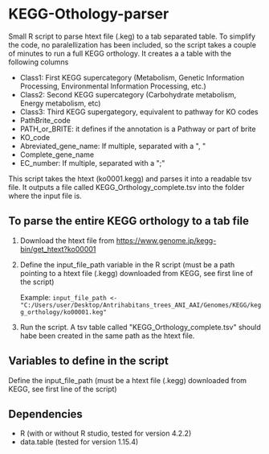 # KEGG-Othology-parser
Small R script to parse htext file (.keg) to a tab separated table. To simplify the code, no paralellization has been included, so the script takes a couple of minutes to run a full KEGG orthology. It creates a a table with the following columns
  * Class1: First KEGG supercategory (Metabolism, Genetic Information Processing, Environmental Information Processing, etc.)
  * Class2: Second KEGG supercategory (Carbohydrate metabolism, Energy metabolism, etc)
  * Class3: Third KEGG supergategory, equivalent to pathway for KO codes
  * PathBrite_code
  * PATH_or_BRITE: it defines if the annotation is a Pathway or part of brite
  * KO_code
  * Abreviated_gene_name: If multiple, separated with a ", "
  * Complete_gene_name
  * EC_number: If multiple, separated with a ";"

This script takes the htext (ko0001.kegg) and parses it into a readable tsv file. It outputs a file called KEGG_Orthology_complete.tsv into the folder where the input file is.

## To parse the entire KEGG orthology to a tab file
  1) Download the htext file from https://www.genome.jp/kegg-bin/get_htext?ko00001
  2) Define the input_file_path variable in the R script (must be a path pointing to a htext file (.kegg) downloaded from KEGG, see first line of the script)

     Example:
     `input_file_path <- "C:/Users/user/Desktop/Antrihabitans_trees_ANI_AAI/Genomes/KEGG/kegg_orthology/ko00001.keg"`
     
  4) Run the script. A tsv table called "KEGG_Orthology_complete.tsv" should habe been created in the same path as the htext file. 



## Variables to define in the script
Define the input_file_path (must be a htext file (.kegg) downloaded from KEGG, see first line of the script)

## Dependencies
 * R (with or without R studio, tested for version 4.2.2)
 * data.table (tested for version 1.15.4)
